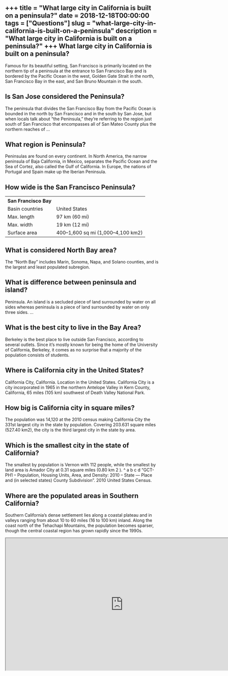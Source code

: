 +++
title = "What large city in California is built on a peninsula?"
date = 2018-12-18T00:00:00
tags = ["Questions"]
slug = "what-large-city-in-california-is-built-on-a-peninsula"
description = "What large city in California is built on a peninsula?"
+++
What large city in California is built on a peninsula?
------------------------------------------------------

Famous for its beautiful setting, San Francisco is primarily located on the northern tip of a peninsula at the entrance to San Francisco Bay and is bordered by the Pacific Ocean in the west, Golden Gate Strait in the north, San Francisco Bay in the east, and San Bruno Mountain in the south.

Is San Jose considered the Peninsula?
-------------------------------------

The peninsula that divides the San Francisco Bay from the Pacific Ocean is bounded in the north by San Francisco and in the south by San Jose, but when locals talk about “the Peninsula,” they’re referring to the region just south of San Francisco that encompasses all of San Mateo County plus the northern reaches of …

What region is Peninsula?
-------------------------

Peninsulas are found on every continent. In North America, the narrow peninsula of Baja California, in Mexico, separates the Pacific Ocean and the Sea of Cortez, also called the Gulf of California. In Europe, the nations of Portugal and Spain make up the Iberian Peninsula.

How wide is the San Francisco Peninsula?
----------------------------------------

<table><tr><th>San Francisco Bay</th></tr><tr><td>Basin countries</td><td>United States</td></tr><tr><td>Max. length</td><td>97 km (60 mi)</td></tr><tr><td>Max. width</td><td>19 km (12 mi)</td></tr><tr><td>Surface area</td><td>400–1,600 sq mi (1,000–4,100 km2)</td></tr></table>

What is considered North Bay area?
----------------------------------

The “North Bay” includes Marin, Sonoma, Napa, and Solano counties, and is the largest and least populated subregion.

What is difference between peninsula and island?
------------------------------------------------

Peninsula. An island is a secluded piece of land surrounded by water on all sides whereas peninsula is a piece of land surrounded by water on only three sides. …

What is the best city to live in the Bay Area?
----------------------------------------------

Berkeley is the best place to live outside San Francisco, according to several outlets. Since it’s mostly known for being the home of the University of California, Berkeley, it comes as no surprise that a majority of the population consists of students.

Where is California city in the United States?
----------------------------------------------

California City, California. Location in the United States. California City is a city incorporated in 1965 in the northern Antelope Valley in Kern County, California, 65 miles (105 km) southwest of Death Valley National Park.

How big is California city in square miles?
-------------------------------------------

The population was 14,120 at the 2010 census making California City the 331st largest city in the state by population. Covering 203.631 square miles (527.40 km2), the city is the third largest city in the state by area.

Which is the smallest city in the state of California?
------------------------------------------------------

The smallest by population is Vernon with 112 people, while the smallest by land area is Amador City at 0.31 square miles (0.80 km 2 ). ^ a b c d “GCT-PH1 – Population, Housing Units, Area, and Density: 2010 – State — Place and (in selected states) County Subdivision”. 2010 United States Census.

Where are the populated areas in Southern California?
-----------------------------------------------------

Southern California’s dense settlement lies along a coastal plateau and in valleys ranging from about 10 to 60 miles (16 to 100 km) inland. Along the coast north of the Tehachapi Mountains, the population becomes sparser, though the central coastal region has grown rapidly since the 1990s.

<iframe allow="accelerometer; autoplay; clipboard-write; encrypted-media; gyroscope; picture-in-picture" allowfullscreen="" class="__youtube_prefs__  epyt-is-override  no-lazyload" data-no-lazy="1" data-origheight="433" data-origwidth="770" data-skipgform_ajax_framebjll="" height="433" id="_ytid_20522" loading="lazy" src="https://www.youtube.com/embed/zzaH9SWf7_A?enablejsapi=1&autoplay=0&cc_load_policy=0&cc_lang_pref=&iv_load_policy=1&loop=0&modestbranding=0&rel=1&fs=1&playsinline=0&autohide=2&theme=dark&color=red&controls=1&" title="YouTube player" width="770"></iframe>